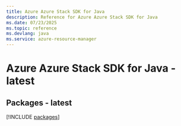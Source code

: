 ```yaml
---
title: Azure Azure Stack SDK for Java
description: Reference for Azure Azure Stack SDK for Java
ms.date: 07/23/2025
ms.topic: reference
ms.devlang: java
ms.service: azure-resource-manager
---
```

# Azure Azure Stack SDK for Java - latest
## Packages - latest
[!INCLUDE [packages](azure-stack-index.md)]